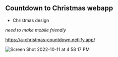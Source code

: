 ## Countdown to Christmas webapp
* Christmas design

*need to make mobile friendly*

https://a-christmas-countdown.netlify.app/


![Screen Shot 2022-10-11 at 4 58 17 PM](https://user-images.githubusercontent.com/24884380/195219783-06c85e16-269f-49d4-aace-3693bbedd5a5.png)


